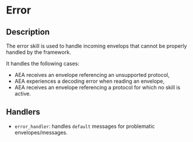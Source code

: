 # Error

## Description

The error skill is used to handle incoming envelops that cannot be properly handled by the framework.

It handles the following cases:

- AEA receives an envelope referencing an unsupported protocol,
- AEA experiences a decoding error when reading an envelope,
- AEA receives an envelope referencing a protocol for which no skill is active.


## Handlers

- `error_handler`: handles `default` messages for problematic envelopes/messages.
